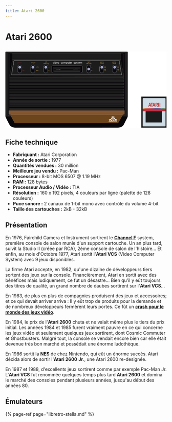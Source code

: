 ```yaml
---
title: Atari 2600
---
```


# Atari 2600

## 

![](/migration-images/emulateurs/consoles-de-salon/atari-2600/atari2600.svg)

## Fiche technique

* **Fabriquant :** Atari Corporation
* **Année de sortie :** 1977
* **Quantités vendues :** 30 million
* **Meilleure jeu vendu :** Pac-Man
* **Processeur :** 8-bit MOS 6507 @ 1.19 MHz
* **RAM :** 128 bytes
* **Processeur Audio / Vidéo :** TIA
* **Résolution :** 160 x 192 pixels, 4 couleurs par ligne \(palette de 128 couleurs\)
* **Puce sonore :** 2 canaux de 1-bit mono avec contrôle du volume 4-bit
* **Taille des cartouches :** 2kB - 32kB

## Présentation

En 1976, Fairchild Camera et Instrument sortirent le [**Channel F**](/fr/emulateurs/consoles-de-salon/channelf) system, première console de salon munie d'un support cartouche. Un an plus tard, suivit la Studio II \(créée par RCA\), 2ème console de salon de l'histoire... Et enfin, au mois d'Octobre 1977, Atari sortit l'**Atari VCS** \(Video Computer System\) avec 9 jeux disponibles.

La firme Atari accepte, en 1982, qu'une dizaine de développeurs tiers sortent des jeux sur la console. Financièrement, Atari en sortit avec des bénéfices mais ludiquement, ce fut un désastre... Bien qu'il y eût toujours des titres de qualité, un grand nombre de daubes sortirent sur l'**Atari VCS**...

En 1983, de plus en plus de compagnies produisent des jeux et accessoires; et ce qui devait arriver arriva : Il y eût trop de produits pour la demande et de nombreux développeurs fermèrent leurs portes. Ce fût un [**crash pour le monde des jeux vidéo**](https://fr.wikipedia.org/wiki/Krach_du_jeu_vid%C3%A9o_de_1983).

En 1984, le prix de l'**Atari 2600** chuta et ne valait même plus le tiers du prix initial. Les années 1984 et 1985 furent vraiment pauvre en ce qui concerne les jeux vidéo et seulement quelques jeux sortirent, dont Cosmic Commuter et Ghostbusters. Malgré tout, la console se vendait encore bien car elle était devenue très bon marché et possédait une énorme ludothèque.

En 1986 sortit la [**NES**](/fr/emulateurs/consoles-de-salon/nintendo-entertainement-system) de chez Nintendo, qui eût un énorme succès. Atari décida alors de sortir l'**Atari 2600** **Jr**., une Atari 2600 re-designée.

En 1987 et 1988, d'excellents jeux sortirent comme par exemple Pac-Man Jr. L'**Atari VCS** fut renommée quelques temps plus tard **Atari 2600** et domina le marché des consoles pendant plusieurs années, jusqu'au début des années 80.

## Émulateurs

{% page-ref page="libretro-stella.md" %}

